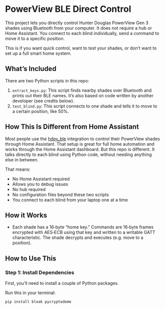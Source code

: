 # PowerView BLE Direct Control

This project lets you directly control Hunter Douglas PowerView Gen 3 shades using Bluetooth from your computer. It does not require a hub or Home Assistant. You connect to each blind individually, send a command to move it to a specific position.

This is if you want quick control, want to test your shades, or don’t want to set up a full smart home system.

## What’s Included

There are two Python scripts in this repo:

1. `extract_keys.py`: This script finds nearby shades over Bluetooth and prints out their BLE names. It’s also based on code written by another developer (see credits below).
2. `test_blind.py`: This script connects to one shade and tells it to move to a certain position, like 50%.

## How This Is Different from Home Assistant

Most people use the [hdpv_ble](https://github.com/patman15/hdpv_ble) integration to control their PowerView shades through Home Assistant. That setup is great for full home automation and works through the Home Assistant dashboard. But this repo is different. It talks directly to each blind using Python code, without needing anything else in between.

That means:

- No Home Assistant required
- Allows you to debug issues
- No hub required
- No configuration files beyond these two scripts
- You connect to each blind from your laptop one at a time

## How it Works
- Each shade has a 16‑byte “home key.” Commands are 16‑byte frames encrypted with AES‑ECB using that key and written to a writable GATT characteristic. The shade decrypts and executes (e.g. move to a position).

## How to Use This

### Step 1: Install Dependencies

First, you’ll need to install a couple of Python packages.

Run this in your terminal:

```bash
pip install bleak pycryptodome
